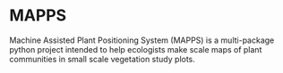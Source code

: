 # MAPPS
Machine Assisted Plant Positioning System (MAPPS) is a multi-package python project intended to help ecologists make scale maps of plant communities in small scale vegetation study plots. 

